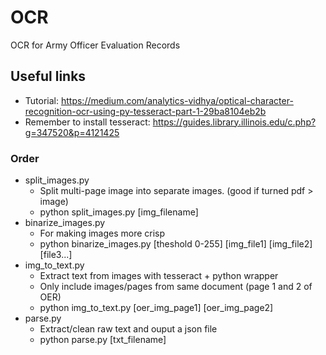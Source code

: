 # OCR
OCR for Army Officer Evaluation Records

## Useful links
- Tutorial: https://medium.com/analytics-vidhya/optical-character-recognition-ocr-using-py-tesseract-part-1-29ba8104eb2b
- Remember to install tesseract: https://guides.library.illinois.edu/c.php?g=347520&p=4121425

### Order
- split_images.py
    - Split multi-page image into separate images. (good if turned pdf > image)
    - python split_images.py [img_filename]
- binarize_images.py
    - For making images more crisp
    - python binarize_images.py [theshold 0-255] [img_file1] [img_file2] [file3...]
- img_to_text.py
    - Extract text from images with tesseract + python wrapper
    - Only include images/pages from same document (page 1 and 2 of OER)
    - python img_to_text.py [oer_img_page1] [oer_img_page2]
- parse.py
    - Extract/clean raw text and ouput a json file
    - python parse.py [txt_filename]

